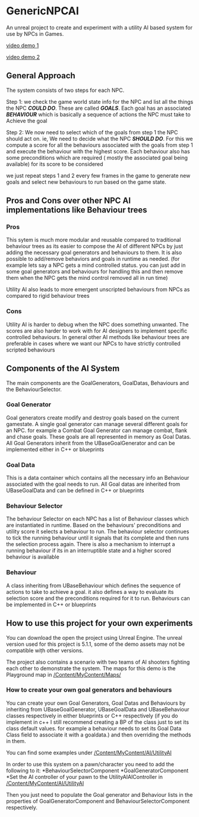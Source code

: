 # GenericNPCAI

An unreal project to create and experiment with a utility AI based system for use by NPCs in Games.

[video demo 1](https://youtu.be/T-m9Xv3hVhY)
 
[video demo 2](https://youtu.be/t9uvMAhkY3o)


## General Approach

The system consists of two steps for each NPC.

Step 1:
we check the game world state info for the NPC and list all the things the NPC ***COULD DO***. These are called ***GOALS***. Each goal has an associated ***BEHAVIOUR*** which is basically a sequence of actions the NPC must take to Achieve the goal

Step 2:
We now need to select which of the goals from step 1 the NPC should act on. ie, We need to decide what the NPC ***SHOULD DO***. For this we compute a score for all the behaviours associated with the goals from step 1 and execute the behaviour 
with the highest score. Each behaviour also has some preconditions which are required ( mostly the associated goal being available) for its score to be considered

we just repeat steps 1 and 2 every few frames in the game to generate new goals and select new behaviours to run based on the game state.
 
 
 
## Pros and Cons over other NPC AI implementations like Behaviour trees

### Pros
This sytem is much more modular and reusable compared to traditional behaviour trees as its easier to compose the AI of different NPCs by just adding the necessary goal generators and behaviours to them. It is also possible to add/remove behaviors and
goals in runtime as needed. (for example lets say a NPC gets a mind controlled status. you can just add in some goal generators and behaviours for handling this and then remove them when the NPC gets the mind control removed all in run time)

Utility AI also leads to more emergent unscripted behaviours from NPCs as compared to rigid behaviour trees

### Cons
Utility AI is harder to debug when the NPC does something unwanted. The scores are also harder to work with for AI designers to implement specific controlled behaviours. In general other AI methods like behaviour trees are preferable in cases where
we want our NPCs to have strictly controlled scripted behaviours



## Components of the AI System
The main components are the GoalGenerators, GoalDatas, Behaviours and the BehaviourSelector.

### Goal Generator
Goal generators create modify and destroy goals based on the current gamestate. A single goal generator can manage several different goals for an NPC. for example a Combat Goal Generator can manage combat, flank and chase goals.
These goals are all represented in memory as Goal Datas. All Goal Generators inherit from the UBaseGoalGenerator and can be implemented either in C++ or blueprints

### Goal Data
This is a data container which contains all the necessary info an Behaviour associated with the goal needs to run. All Goal datas are inherited from UBaseGoalData and can be defined in C++ or blueprints

### Behaviour Selector
The behaviour Selector on each NPC has a list of Behaviour classes which are instantiated in runtime. Based on the behaviours' preconditions and utility score it selects a behaviour to run. The behaviour selector continues to tick the 
running behaviour until it signals that its complete and then runs the selection process again. There is also a mechanism to interrupt a running behaviour if its in an interruptible state and a higher scored behaviour is available

### Behaviour
A class inheriting from UBaseBehaviour which defines the sequence of actions to take to achieve a goal. it also defines a way to evaluate its selection score and the preconditions required for it to run. Behaviours can be implemented in C++ or blueprints




## How to use this project for your own experiments
You can download the open the project using Unreal Engine. The unreal version used for this project is 5.1.1, some of the demo assets may not be compatible wiṭh other versions.

The project also contains a scenario with two teams of AI shooters fighting each other to demonstrate the system. The maps for this demo is the Playground map in [/Content/MyContent/Maps/](/Content/MyContent/Maps/)

### How to create your own goal generators and behaviours

You can create your own Goal Generators, Goal Datas and Behaviours by inheriting from UBaseGoalGenerator, UBaseGoalData and UBaseBehaviour classes respectively in either blueprints or C++ respectively (if you do implement in c++ I still recommend
creating a BP of the class just to set its class default values. for example a behaviour needs to set its Goal Data Class field to associate it with a goaldata.) and then overriding the methods in them.

You can find some examples under [/Content/MyContent/AI/UtilityAI](/Content/MyContent/AI/UtilityAI)

In order to use this system on a pawn/character you need to add the following to it:
  *BehaviourSelectorComponent
  *GoalGeneratorComponent
  *Set the AI controller of your pawn to the UtilityAIAIController in [/Content/MyContent/AI/UtilityAI](/Content/MyContent/AI/UtilityAI) 

Then you just need to populate the Goal generator and Behaviour lists in the properties of GoalGeneratorComponent and BehaviourSelectorComponent respectively.




